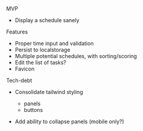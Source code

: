 MVP

- Display a schedule sanely

Features

- Proper time input and validation
- Persist to localstorage
- Multiple potential schedules, with sorting/scoring
- Edit the list of tasks?
- Favicon

Tech-debt

- Consolidate tailwind styling

  - panels
  - buttons

- Add ability to collapse panels (mobile only?)
